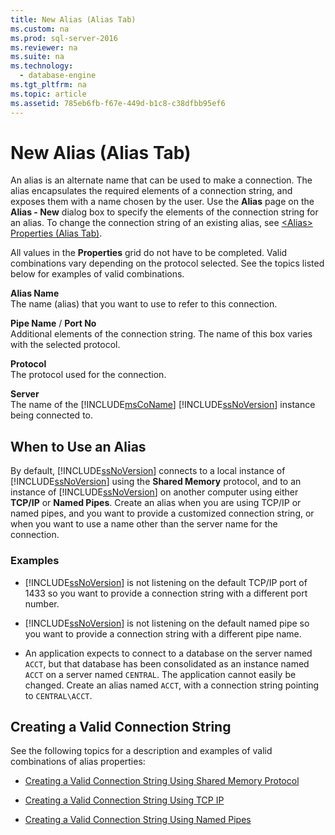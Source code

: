 ```yaml
---
title: New Alias (Alias Tab)
ms.custom: na
ms.prod: sql-server-2016
ms.reviewer: na
ms.suite: na
ms.technology: 
  - database-engine
ms.tgt_pltfrm: na
ms.topic: article
ms.assetid: 785eb6fb-f67e-449d-b1c8-c38dfbb95ef6
---
```

# New Alias (Alias Tab)
  An alias is an alternate name that can be used to make a connection. The alias encapsulates the required elements of a connection string, and exposes them with a name chosen by the user. Use the **Alias** page on the **Alias \- New** dialog box to specify the elements of the connection string for an alias. To change the connection string of an existing alias, see [&#60;Alias&#62; Properties &#40;Alias Tab&#41;](../Topic/%3CAlias%3E%20Properties%20\(Alias%20Tab\).md).  
  
 All values in the **Properties** grid do not have to be completed. Valid combinations vary depending on the protocol selected. See the topics listed below for examples of valid combinations.  
  
 **Alias Name**  
 The name \(alias\) that you want to use to refer to this connection.  
  
 **Pipe Name** \/ **Port No**  
 Additional elements of the connection string. The name of this box varies with the selected protocol.  
  
 **Protocol**  
 The protocol used for the connection.  
  
 **Server**  
 The name of the [!INCLUDE[msCoName](../../Token/Other/msCoName_md.md)] [!INCLUDE[ssNoVersion](../../Token/Other/ssNoVersion_md.md)] instance being connected to.  
  
## When to Use an Alias  
 By default, [!INCLUDE[ssNoVersion](../../Token/Other/ssNoVersion_md.md)] connects to a local instance of [!INCLUDE[ssNoVersion](../../Token/Other/ssNoVersion_md.md)] using the **Shared Memory** protocol, and to an instance of [!INCLUDE[ssNoVersion](../../Token/Other/ssNoVersion_md.md)] on another computer using either **TCP\/IP** or **Named Pipes**. Create an alias when you are using TCP\/IP or named pipes, and you want to provide a customized connection string, or when you want to use a name other than the server name for the connection.  
  
### Examples  
  
-   [!INCLUDE[ssNoVersion](../../Token/Other/ssNoVersion_md.md)] is not listening on the default TCP\/IP port of 1433 so you want to provide a connection string with a different port number.  
  
-   [!INCLUDE[ssNoVersion](../../Token/Other/ssNoVersion_md.md)] is not listening on the default named pipe so you want to provide a connection string with a different pipe name.  
  
-   An application expects to connect to a database on the server named `ACCT`, but that database has been consolidated as an instance named `ACCT` on a server named `CENTRAL`. The application cannot easily be changed. Create an alias named `ACCT`, with a connection string pointing to `CENTRAL\ACCT`.  
  
## Creating a Valid Connection String  
 See the following topics for a description and examples of valid combinations of alias properties:  
  
-   [Creating a Valid Connection String Using Shared Memory Protocol](../../Topics/TopicNameContainA/Creating-a-Valid-Connection-String-Using-Shared-Memory-Protocol.md)  
  
-   [Creating a Valid Connection String Using TCP IP](../../Topics/TopicNameContainA/Creating-a-Valid-Connection-String-Using-TCP-IP.md)  
  
-   [Creating a Valid Connection String Using Named Pipes](../Topic/Creating%20a%20Valid%20Connection%20String%20Using%20Named%20Pipes.md)  
  
  